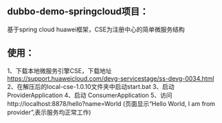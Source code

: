 
## dubbo-demo-springcloud项目：
   基于spring cloud huawei框架，CSE为注册中心的简单微服务结构
## 使用：
1、下载本地微服务引擎CSE，下载地址 https://support.huaweicloud.com/devg-servicestage/ss-devg-0034.html
2、在解压后的local-cse-1.0.10文件夹中启动start.bat
3、启动 ProviderApplication
4、启动 ConsumerApplication
5、访问 http://localhost:8878/hello?name=World (页面显示“Hello World, I am from provider”,表示服务均正常工作)
   
   
